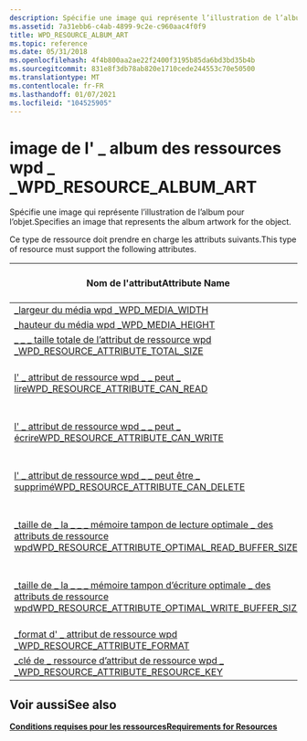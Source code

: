 ```yaml
---
description: Spécifie une image qui représente l’illustration de l’album pour l’objet.
ms.assetid: 7a31ebb6-c4ab-4899-9c2e-c960aac4f0f9
title: WPD_RESOURCE_ALBUM_ART
ms.topic: reference
ms.date: 05/31/2018
ms.openlocfilehash: 4f4b800aa2ae22f2400f3195b85da6bd3bd35b4b
ms.sourcegitcommit: 831e8f3db78ab820e1710cede244553c70e50500
ms.translationtype: MT
ms.contentlocale: fr-FR
ms.lasthandoff: 01/07/2021
ms.locfileid: "104525905"
---
```

# <a name="wpd_resource_album_art"></a><span data-ttu-id="5fbff-103">image de l' \_ album des ressources wpd \_ \_</span><span class="sxs-lookup"><span data-stu-id="5fbff-103">WPD\_RESOURCE\_ALBUM\_ART</span></span>

<span data-ttu-id="5fbff-104">Spécifie une image qui représente l’illustration de l’album pour l’objet.</span><span class="sxs-lookup"><span data-stu-id="5fbff-104">Specifies an image that represents the album artwork for the object.</span></span>

<span data-ttu-id="5fbff-105">Ce type de ressource doit prendre en charge les attributs suivants.</span><span class="sxs-lookup"><span data-stu-id="5fbff-105">This type of resource must support the following attributes.</span></span>



| <span data-ttu-id="5fbff-106">Nom de l'attribut</span><span class="sxs-lookup"><span data-stu-id="5fbff-106">Attribute Name</span></span>                                                                                                            | <span data-ttu-id="5fbff-107">Obligatoire ou facultatif</span><span class="sxs-lookup"><span data-stu-id="5fbff-107">Required or Optional</span></span>                                   |
|---------------------------------------------------------------------------------------------------------------------------|--------------------------------------------------------|
| [<span data-ttu-id="5fbff-108">\_largeur du média wpd \_</span><span class="sxs-lookup"><span data-stu-id="5fbff-108">WPD\_MEDIA\_WIDTH</span></span>](media-properties.md)                                                                 | <span data-ttu-id="5fbff-109">Obligatoire.</span><span class="sxs-lookup"><span data-stu-id="5fbff-109">Required.</span></span>                                              |
| [<span data-ttu-id="5fbff-110">\_hauteur du média wpd \_</span><span class="sxs-lookup"><span data-stu-id="5fbff-110">WPD\_MEDIA\_HEIGHT</span></span>](media-properties.md)                                                               | <span data-ttu-id="5fbff-111">Obligatoire.</span><span class="sxs-lookup"><span data-stu-id="5fbff-111">Required.</span></span>                                              |
| [<span data-ttu-id="5fbff-112">\_ \_ \_ taille totale de l’attribut de ressource wpd \_</span><span class="sxs-lookup"><span data-stu-id="5fbff-112">WPD\_RESOURCE\_ATTRIBUTE\_TOTAL\_SIZE</span></span>](resource-attribute-properties.md)              | <span data-ttu-id="5fbff-113">Obligatoire.</span><span class="sxs-lookup"><span data-stu-id="5fbff-113">Required.</span></span>                                              |
| [<span data-ttu-id="5fbff-114">l' \_ attribut de ressource wpd \_ \_ peut \_ lire</span><span class="sxs-lookup"><span data-stu-id="5fbff-114">WPD\_RESOURCE\_ATTRIBUTE\_CAN\_READ</span></span>](attributes.md)                                     | <span data-ttu-id="5fbff-115">Obligatoire si les clients peuvent lire cette ressource.</span><span class="sxs-lookup"><span data-stu-id="5fbff-115">Required if clients can read this resource.</span></span>            |
| [<span data-ttu-id="5fbff-116">l' \_ attribut de ressource wpd \_ \_ peut \_ écrire</span><span class="sxs-lookup"><span data-stu-id="5fbff-116">WPD\_RESOURCE\_ATTRIBUTE\_CAN\_WRITE</span></span>](attributes.md)                                   | <span data-ttu-id="5fbff-117">Obligatoire si les clients peuvent écrire dans cette ressource.</span><span class="sxs-lookup"><span data-stu-id="5fbff-117">Required if clients can write to this resource.</span></span>        |
| [<span data-ttu-id="5fbff-118">l' \_ attribut de ressource wpd \_ \_ peut être \_ supprimé</span><span class="sxs-lookup"><span data-stu-id="5fbff-118">WPD\_RESOURCE\_ATTRIBUTE\_CAN\_DELETE</span></span>](attributes.md)                                 | <span data-ttu-id="5fbff-119">Obligatoire si les clients peuvent supprimer cette ressource.</span><span class="sxs-lookup"><span data-stu-id="5fbff-119">Required if clients can delete this resource.</span></span>          |
| [<span data-ttu-id="5fbff-120">\_taille de \_ la \_ \_ \_ mémoire tampon de lecture optimale \_ des attributs de ressource wpd</span><span class="sxs-lookup"><span data-stu-id="5fbff-120">WPD\_RESOURCE\_ATTRIBUTE\_OPTIMAL\_READ\_BUFFER\_SIZE</span></span>](attributes.md)   | <span data-ttu-id="5fbff-121">Obligatoire si les clients ont un accès en lecture à la ressource.</span><span class="sxs-lookup"><span data-stu-id="5fbff-121">Required if clients have read access to the resource.</span></span>  |
| [<span data-ttu-id="5fbff-122">\_taille de \_ la \_ \_ \_ mémoire tampon d’écriture optimale \_ des attributs de ressource wpd</span><span class="sxs-lookup"><span data-stu-id="5fbff-122">WPD\_RESOURCE\_ATTRIBUTE\_OPTIMAL\_WRITE\_BUFFER\_SIZE</span></span>](attributes.md) | <span data-ttu-id="5fbff-123">Obligatoire si les clients ont un accès en écriture à la ressource.</span><span class="sxs-lookup"><span data-stu-id="5fbff-123">Required if clients have write access to the resource.</span></span> |
| [<span data-ttu-id="5fbff-124">\_format d' \_ attribut de ressource wpd \_</span><span class="sxs-lookup"><span data-stu-id="5fbff-124">WPD\_RESOURCE\_ATTRIBUTE\_FORMAT</span></span>](resource-attribute-properties.md)                       | <span data-ttu-id="5fbff-125">Obligatoire.</span><span class="sxs-lookup"><span data-stu-id="5fbff-125">Required.</span></span>                                              |
| [<span data-ttu-id="5fbff-126">\_clé de \_ ressource d’attribut de ressource wpd \_ \_</span><span class="sxs-lookup"><span data-stu-id="5fbff-126">WPD\_RESOURCE\_ATTRIBUTE\_RESOURCE\_KEY</span></span>](resource-attribute-properties.md)                                              | <span data-ttu-id="5fbff-127">Recommandé</span><span class="sxs-lookup"><span data-stu-id="5fbff-127">Recommended</span></span>                                            |



 

## <a name="see-also"></a><span data-ttu-id="5fbff-128">Voir aussi</span><span class="sxs-lookup"><span data-stu-id="5fbff-128">See also</span></span>

<dl> <dt>

[<span data-ttu-id="5fbff-129">**Conditions requises pour les ressources**</span><span class="sxs-lookup"><span data-stu-id="5fbff-129">**Requirements for Resources**</span></span>](requirements-for-resources.md)
</dt> </dl>

 

 




